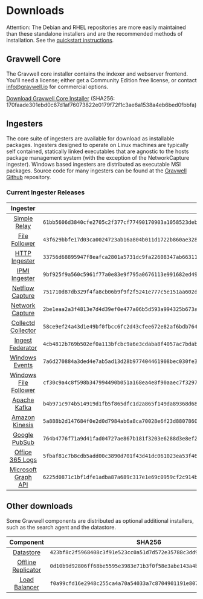 # Downloads

Attention: The Debian and RHEL repositories are more easily maintained than these standalone installers and are the recommended methods of installation. See the [quickstart instructions](/quickstart/quickstart).

## Gravwell Core

The Gravwell core installer contains the indexer and webserver frontend. You'll need a license; either get a Community Edition free license, or contact info@gravwell.io for commercial options.

[Download Gravwell Core Installer](https://update.gravwell.io/archive/5.1.2/installers/gravwell_5.1.2.sh) (SHA256: 170faade301ebd0c67d1af76073822e0179f72f1c3ae6a1538a4eb6bed0fbbfa)

## Ingesters

The core suite of ingesters are available for download as installable packages.  Ingesters designed to operate on Linux machines are typically self contained, statically linked executables that are agnostic to the hosts package management system (with the exception of the NetworkCapture ingester).  Windows based ingesters are distributed as executable MSI packages.  Source code for many ingesters can be found at the [Gravwell Github](https://github.com/gravwell/gravwell/tree/master/ingesters) repository.

### Current Ingester Releases
| Ingester | SHA256 | More Info |
|:--------:|-------:|----------:|
| [Simple Relay](https://update.gravwell.io/archive/5.1.2/installers/gravwell_simple_relay_installer_5.1.2.sh) | ``61bb5606d3840cfe2705c2f377cf77490170903a1058523debfffadd5065bc35`` | [Documentation](#!ingesters/ingesters.md#Simple_Relay)|
| [File Follower](https://update.gravwell.io/archive/5.1.2/installers/gravwell_file_follow_installer_5.1.2.sh) | ``43f629bbfe17d03ca0024723ab16a804b011d1722b860ae32897408605639589`` | [Documentation](#!ingesters/ingesters.md#File_Follower) |
| [HTTP Ingester](https://update.gravwell.io/archive/5.1.2/installers/gravwell_http_ingester_installer_5.1.2.sh) | ``33756d68895947f8eafca2801a5731dc9fa22608347ab66311fb04e53b941a0d`` | [Documentation](#!ingesters/ingesters.md#HTTP_POST) |
| [IPMI Ingester](https://update.gravwell.io/archive/5.1.2/installers/gravwell_ipmi_installer_5.1.2.sh) | ``9bf925f9a560c5961f77a0e83e9f795a0676113e991682ed494dde3f48207ff1`` | [Documentation](#!ingesters/ingesters.md#IPMI_Ingester)|
| [Netflow Capture](http://update.gravwell.io/archive/5.1.2/installers/gravwell_netflow_capture_installer_5.1.2.sh) | ``751710d87db329f4fa8cb06b9f9f2f5241e777c5e151aa602d02b96c316322fd`` | [Documentation](#!ingesters/ingesters.md#Netflow_Ingester) |
| [Network Capture](https://update.gravwell.io/archive/5.1.2/installers/gravwell_network_capture_installer_5.1.2.sh) | ``2be1eaa2a3f4813e7d4d39ef0e477a06b5d593a994325b673a5631e19e1aaef5`` | [Documentation](#!ingesters/ingesters.md#Network_Ingester) |
| [Collectd Collector](https://update.gravwell.io/archive/5.1.2/installers/gravwell_collectd_installer_5.1.2.sh) | ``58ce9ef24a43d1e49bf0fbcc6fc2d43cfee672e82af6bdb764af3af9d8d1fc01`` | [Documentation](#!ingesters/ingesters.md#collectd) |
| [Ingest Federator](https://update.gravwell.io/archive/5.1.2/installers/gravwell_federator_installer_5.1.2.sh) | ``4cb4812b769b502ef0a113bfcbc9a6e3cdaba8f4057ac7bdab064221b5b77725`` | [Documentation](#!ingesters/ingesters.md#Federator_Ingester) |
| [Windows Events](https://update.gravwell.io/archive/5.1.2/installers/gravwell_win_events_5.1.2.msi) | ``7a6d270884a3ded4e7ab5ad13d28b977404461908bec030fe3d77d73e84383e4`` | [Documentation](#!ingesters/ingesters.md#Windows_Event_Service) |
| [Windows File Follower](https://update.gravwell.io/archive/5.1.2/installers/gravwell_file_follow_5.1.2.msi) | ``cf30c9a4c8f598b347994490b051a168ea4e8f90aaec7f32972780dcdf0b7ea7`` | [Documentation](#!ingesters/ingesters.md#File_Follower) |
| [Apache Kafka](https://update.gravwell.io/archive/5.1.2/installers/gravwell_kafka_installer_5.1.2.sh) | ``b4b971c974b514919d1fb5f865dfc1d2a865f149da89368d68ee830f0f159de0`` | [Documentation](#!ingesters/ingesters.md#Kafka)|
| [Amazon Kinesis](https://update.gravwell.io/archive/5.1.2/installers/gravwell_kinesis_ingest_installer_5.1.2.sh) | ``5a888b2d147684f0e2d0d7984ab6a8ca70028e6f23d8807860ff70ad95343c15`` | [Documentation](#!ingesters/ingesters.md#Kinesis_Ingester)|
| [Google PubSub](https://update.gravwell.io/archive/5.1.2/installers/gravwell_pubsub_ingest_installer_5.1.2.sh) | ``764b4776f71a9d41fad04727ae867b181f3203e6288d3e8ef27afc39bfee8d99`` | [Documentation](#!ingesters/ingesters.md#GCP_PubSub)|
| [Office 365 Logs](https://update.gravwell.io/archive/5.1.2/installers/gravwell_o365_installer_5.1.2.sh) | ``5fbaf81c7b8cdb5add00c3890d701f43d41dc061023ea53f46914a987888ab05`` | [Documentation](#!ingesters/ingesters.md#Office_365_Log_Ingester)|
| [Microsoft Graph API](https://update.gravwell.io/archive/5.1.2/installers/gravwell_msgraph_installer_5.1.2.sh) | ``6225d0871c1bf1dfe1adba87a689c317e1e69c0959cf2c914b7c12b8d7935e1b`` | [Documentation](#!ingesters/ingesters.md#Microsoft_Graph_API_Ingester)|

## Other downloads

Some Gravwell components are distributed as optional additional installers, such as the search agent and the datastore.

| Component | SHA256 | More Info |
|:---------:|:------:|----------:|
| [Datastore](https://update.gravwell.io/archive/5.1.2/installers/gravwell_datastore_installer_5.1.2.sh) | ``423bf8c2f5968408c3f91e523cc0a51d7d572e35788c3dd9b07551655e76ac27`` | [Documentation](#!distributed/frontend.md) |
| [Offline Replicator](https://update.gravwell.io/archive/5.1.2/installers/gravwell_offline_replication_installer_5.1.2.sh) | ``0d10b9d92806ff68be5595e3983e71b3f0f58e3abe143a4b445f3700b07207b8`` | [Documentation](#!configuration/replication.md) |
| [Load Balancer](https://update.gravwell.io/archive/5.1.2/installers/gravwell_loadbalancer_installer_5.1.2.sh) | ``f0a99cfd16e2948c255ca4a70a54033a7c8704901191e807c080346bb93a59a1`` | |
